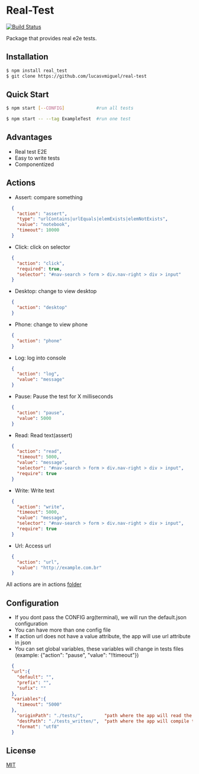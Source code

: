 # Real-Test
[![Build Status](https://travis-ci.org/lucasvmiguel/real-test.svg?branch=master)](https://travis-ci.org/lucasvmiguel/real-test)

Package that provides real e2e tests.

## Installation

```bash
$ npm install real_test
$ git clone https://github.com/lucasvmiguel/real-test
```

## Quick Start

```bash
$ npm start [--CONFIG]            #run all tests

$ npm start -- --tag ExampleTest  #run one test
```

## Advantages

* Real test E2E
* Easy to write tests
* Componentized

## Actions

* Assert: compare something
```json
  {
    "action": "assert",
    "type": "urlContains|urlEquals|elemExists|elemNotExists",
    "value": "notebook",
    "timeout": 10000
  }
```
* Click: click on selector
```json
  {
    "action": "click",
    "required": true,
    "selector": "#nav-search > form > div.nav-right > div > input"
  }
```
* Desktop: change to view desktop
```json
  {
    "action": "desktop"
  }
```
* Phone: change to view phone
```json
  {
    "action": "phone"
  }
```
* Log: log into console
```json
  {
    "action": "log",
    "value": "message"
  }
```
* Pause: Pause the test for X milliseconds
```json
  {
    "action": "pause",
    "value": 5000
  }
```
* Read: Read text(assert)
```json
  {
    "action": "read",
    "timeout": 5000,
    "value": "message",
    "selector": "#nav-search > form > div.nav-right > div > input",
    "require": true
  }
```
* Write: Write text
```json
  {
    "action": "write",
    "timeout": 5000,
    "value": "message",
    "selector": "#nav-search > form > div.nav-right > div > input",
    "require": true
  }
```
* Url: Access url
```json
  {
    "action": "url",
    "value": "http://example.com.br"
  }
```

All actions are in actions [folder](actions)

## Configuration

* If you dont pass the CONFIG arg(terminal), we will run the default.json configuration
* You can have more than one config file
* If action url does not have a value attribute, the app will use url attribute in json
* You can set global variables, these variables will change in tests files (example: {"action": "pause", "value": "!!timeout"})
```json
  {
  "url":{
    "default": "",
    "prefix": "",
    "sufix": ""
  },
  "variables":{
    "timeout": "5000"
  },
    "originPath": "./tests/",        "path where the app will read the tests"
    "destPath": "./tests_written/",  "path where the app will compile the tests"
    "format": "utf8"
  }
```

## License

  [MIT](LICENSE)
